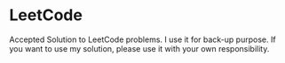 # LeetCode

Accepted Solution to LeetCode problems.
I use it for back-up purpose.
If you want to use my solution, please use it with your own responsibility.
